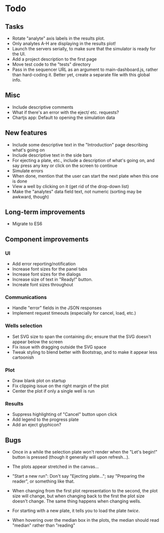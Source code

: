 # Todo


## Tasks

* Rotate "analyte" axis labels in the results plot.
* Only analytes A-H are displaying in the results plot!
* Launch the servers serially, to make sure that the simulator is ready
for the UI.
* Add a project description to the first page
* Move test code to the "tests" directory
* Pass in the sequencer URL as an argument to main-dashboard.js,
rather than hard-coding it. Better yet, create a separate file with this
global info.


## Misc

* Include descriptive comments
* What if there's an error with the eject/  etc. requests?
* Chartjs app:  Default to opening the simulation data


## New features

* Include some descriptive text in the "Introduction" page describing what's
  going on
* Include descriptive text in the side bars
* For ejecting a plate, etc., include a description of what's going on,
  and say press any key or click on the screen to continue
* Simulate errors
* When done, mention that the user can start the next plate when this one
  is done
* View a well by clicking on it (get rid of the drop-down list)
* Make the "analytes" data field text, not numeric (sorting may be awkward,
  though)


## Long-term improvements

* Migrate to ES6
 

## Component improvements

### UI

* Add error reporting/notification
* Increase font sizes for the panel tabs
* Increase font sizes for the dialogs
* Increase size of text in "Ready!" button.
* Increate font sizes throughout


### Communications

* Handle "error" fields in the JSON responses
* Implement request timeouts (especially for cancel, load, etc.)


### Wells selection

* Set SVG size to span the containing div; ensure that the SVG doesn't appear
  below the screen
* Fix issue with dragging outside the SVG space
* Tweak styling to blend better with Bootstrap, and to make it appear less
  cartoonish


### Plot

* Draw blank plot on startup
* Fix clipping issue on the right margin of the plot
* Center the plot if only a single well is run


### Results

* Suppress highlighting of "Cancel" button upon click
* Add legend to the progress plate
* Add an eject glyphicon?


## Bugs

* Once in a while the selection plate won't render when the "Let's begin!"
  button is pressed (though it generally will upon refresh...).
  
* The plots appear stretched in the canvas...

* "Start a new run":  Don't say "Ejecting plate..."; say "Preparing the reader",
  or something like that.
  
* When changing from the first plot representation to the second, the plot
  size will change, but when changing back to the first the plot size doesn't
  change.  The same thing happens when changing wells.
  
* For starting with a new plate, it tells you to load the plate *twice*.

* When hovering over the median box in the plots, the median should read
  "median" rather than "reading"